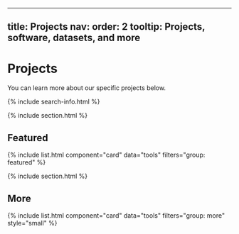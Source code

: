 
---
title: Projects
nav:
  order: 2
  tooltip: Projects, software, datasets, and more
---

# <i class="fas fa-tools"></i>Projects

You can learn more about our specific projects below.

{% include search-info.html %}

{% include section.html %}

## Featured

{% include list.html component="card" data="tools" filters="group: featured" %}

{% include section.html %}

## More

{% include list.html component="card" data="tools" filters="group: more" style="small" %}
